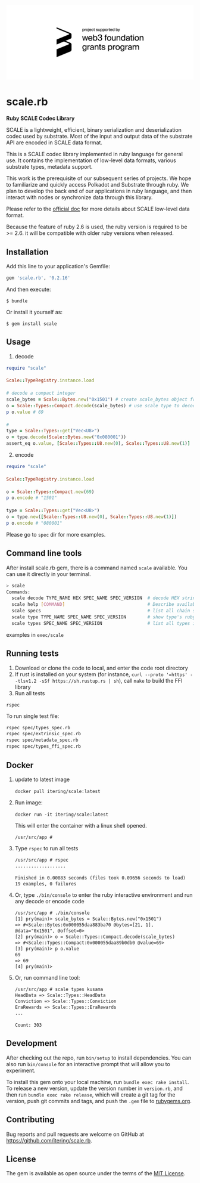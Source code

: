 ![grants_badge](./grants_badge.png)

# scale.rb

**Ruby SCALE Codec Library**

SCALE is a lightweight, efficient, binary serialization and deserialization codec used by substrate. Most of the input and output data of the substrate API are encoded in SCALE data format. 

This is a SCALE codec library implemented in ruby language for general use. It contains the implementation of low-level data formats, various substrate types, metadata support.

This work is the prerequisite of our subsequent series of projects. We hope to familiarize and quickly access Polkadot and Substrate through ruby. We plan to develop the back end of our applications in ruby language, and then interact with nodes or synchronize data through this library.

Please refer to the [official doc](https://substrate.dev/docs/en/knowledgebase/advanced/codec) for more details about SCALE low-level data format.

Because the feature of ruby 2.6 is used, the ruby version is required to be >= 2.6. it will be compatible with older ruby versions when released.

## Installation

Add this line to your application's Gemfile:

```ruby
gem 'scale.rb', '0.2.16'
```

And then execute:

    $ bundle

Or install it yourself as:

    $ gem install scale

## Usage

1. decode

```ruby
require "scale"

Scale::TypeRegistry.instance.load

# decode a compact integer
scale_bytes = Scale::Bytes.new("0x1501") # create scale_bytes object from scale encoded hex string
o = Scale::Types::Compact.decode(scale_bytes) # use scale type to decode scale_bytes object
p o.value # 69

#
type = Scale::Types::get("Vec<U8>")
o = type.decode(Scale::Bytes.new("0x080001"))
assert_eq o.value, [Scale::Types::U8.new(0), Scale::Types::U8.new(1)]
```

2. encode

```ruby
require "scale"

Scale::TypeRegistry.instance.load

o = Scale::Types::Compact.new(69)
p o.encode # "1501"

type = Scale::Types::get("Vec<U8>")
o = type.new([Scale::Types::U8.new(0), Scale::Types::U8.new(1)])
p o.encode # "080001"
```
Please go to `spec` dir for more examples.

## Command line tools

After install scale.rb gem, there is a command named `scale` available. You can use it directly in your terminal.

```bash
> scale
Commands:
  scale decode TYPE_NAME HEX SPEC_NAME SPEC_VERSION  # decode HEX string using TYPE_NAME
  scale help [COMMAND]                               # Describe available commands or one specific command
  scale specs                                        # list all chain specs
  scale type TYPE_NAME SPEC_NAME SPEC_VERSION        # show type's ruby class
  scale types SPEC_NAME SPEC_VERSION                 # list all types implemented for chain
```

examples in `exec/scale`

## Running tests

1. Download or clone the code to local, and enter the code root directory
2. If rust is installed on your system (for instance, `curl --proto '=https' --tlsv1.2 -sSf https://sh.rustup.rs | sh`), call `make` to build the FFI library
3. Run all tests

```
rspec
```

To run single test file:

```bash
rspec spec/types_spec.rb
rspec spec/extrinsic_spec.rb
rspec spec/metadata_spec.rb
rspec spec/types_ffi_spec.rb
```


## Docker

1. update to latest image

   `docker pull itering/scale:latest`

2. Run image:

   `docker run -it itering/scale:latest`

   This  will enter the container with a linux shell opened. 

   ```shell
   /usr/src/app # 
   ```

3. Type `rspec` to run all tests

   ```shell
   /usr/src/app # rspec
   ...................
   
   Finished in 0.00883 seconds (files took 0.09656 seconds to load)
   19 examples, 0 failures
   ```

4. Or, type `./bin/console` to enter the ruby interactive environment and run any decode or encode code

   ```shell
   /usr/src/app # ./bin/console
   [1] pry(main)> scale_bytes = Scale::Bytes.new("0x1501")
   => #<Scale::Bytes:0x000055daa883ba70 @bytes=[21, 1], @data="0x1501", @offset=0>
   [2] pry(main)> o = Scale::Types::Compact.decode(scale_bytes)
   => #<Scale::Types::Compact:0x000055daa89b0db0 @value=69>
   [3] pry(main)> p o.value
   69
   => 69
   [4] pry(main)>
   ```

5. Or, run command line tool:

   ```shell
   /usr/src/app # scale types kusama
   HeadData => Scale::Types::HeadData
   Conviction => Scale::Types::Conviction
   EraRewards => Scale::Types::EraRewards
   ...
   
   Count: 303
   ```

## Development

After checking out the repo, run `bin/setup` to install dependencies. You can also run `bin/console` for an interactive prompt that will allow you to experiment.

To install this gem onto your local machine, run `bundle exec rake install`. To release a new version, update the version number in `version.rb`, and then run `bundle exec rake release`, which will create a git tag for the version, push git commits and tags, and push the `.gem` file to [rubygems.org](https://rubygems.org).

## Contributing

Bug reports and pull requests are welcome on GitHub at https://github.com/itering/scale.rb.

## License

The gem is available as open source under the terms of the [MIT License](https://opensource.org/licenses/MIT).
